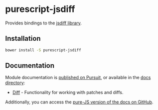 purescript-jsdiff
==================
Provides bindings to the [jsdiff library](https://github.com/kpdecker/jsdiff).

Installation
------------
```bash
bower install -S purescript-jsdiff
```

Documentation
-------------
Module documentation is [published on Pursuit](https://pursuit.purescript.org/packages/purescript-jsdiff/),
or available in the [docs directory](docs/):

- [Diff](docs/Diff.md) - Functionality for working with patches and diffs.

Additionally, you can access the [pure-JS version of the docs on GitHub](https://github.com/kpdecker/jsdiff).
